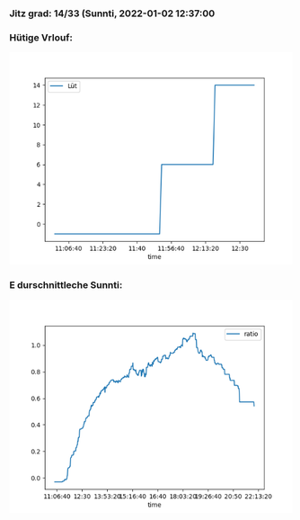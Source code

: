 ### Jitz grad: 14/33 (Sunnti, 2022-01-02 12:37:00

### Hütige Vrlouf:
![Graph](Today.png)

### E durschnittleche Sunnti:
![Graph](Sunnti.png)